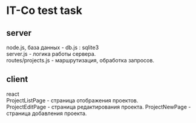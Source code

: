 # IT-Co test task  
## server  
node.js, база данных - db.js : sqlite3  
server.js - логика работы сервера.  
routes/projects.js - маршрутизация, обработка запросов.  
## client  
react  
ProjectListPage - страница отображения проектов.  
ProjectEditPage - страница редактирования проекта.
ProjectNewPage - страница добавления проекта.


